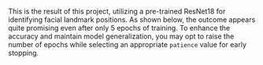 This is the result of this project, utilizing a pre-trained ResNet18 for identifying facial landmark positions.
As shown below, the outcome appears quite promising even after only 5 epochs of training.
To enhance the accuracy and maintain model generalization, you may opt to raise the number of epochs while selecting an appropriate `patience` value for early stopping.